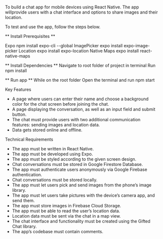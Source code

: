 To build a chat app for mobile devices using React Native. The app willprovide users with a chat interface and options to share images and their location.

To test and use the app, follow the steps below. 

** Install Prerequisites **

Expo npm install expo-cli --global
ImagePicker expo install expo-image-picker
Location expo install expo-location
Native Maps expo install react-native-maps

** Install Dependencies **
Navigate to root folder of project in terminal
Run npm install

** Run app ** 
While on the root folder
Open the terminal and run npm start

Key Features
- A page where users can enter their name and choose a background color for the chat screen
before joining the chat.
- A page displaying the conversation, as well as an input field and submit button.
- The chat must provide users with two additional communication features: sending images
and location data.
- Data gets stored online and offline.


Technical Requirements
- The app must be written in React Native.
- The app must be developed using Expo.
- The app must be styled according to the given screen design.
- Chat conversations must be stored in Google Firestore Database.
- The app must authenticate users anonymously via Google Firebase authentication.
- Chat conversations must be stored locally.
- The app must let users pick and send images from the phone’s image library.
- The app must let users take pictures with the device’s camera app, and send them.
- The app must store images in Firebase Cloud Storage.
- The app must be able to read the user’s location data.
- Location data must be sent via the chat in a map view.
- The chat interface and functionality must be created using the Gifted Chat library.
- The app’s codebase must contain comments.